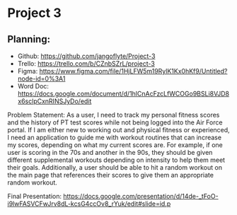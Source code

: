 # Project 3

## Planning:
- Github: https://github.com/jangoflyte/Project-3
- Trello: https://trello.com/b/CZnbSZrL/project-3 
- Figma: https://www.figma.com/file/1HjLFW5m19RylK1Kx0hKf9/Untitled?node-id=0%3A1 
- Word Doc: https://docs.google.com/document/d/1hlCnAcFzcLfWCOGo9BSLi8VJD8x6sclpCxnRINSJyDo/edit

Problem Statement:  As a user, I need to track my personal fitness scores and the history of PT test scores while not being logged into the Air Force portal. If I am either new to working out and physical fitness or experienced, I need an application to guide me with workout routines that can increase my scores, depending on what my current scores are. For example, if one user is scoring in the 70s and another in the 90s, they should be given different supplemental workouts depending on intensity to help them meet their goals. Additionally, a user should be able to hit a random workout on the main page that references their scores to give them an appropriate random workout.

Final Presentation: 
https://docs.google.com/presentation/d/14de-_tFoO-i9lwFASVCFwJrv8dL-kcsG4ccOv8_rYuk/edit#slide=id.p 
